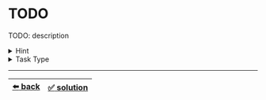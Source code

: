 # TODO

TODO: description

<details>

<summary>Hint</summary>

TODO: optional: hint description

</details>

<details>

<summary>Task Type</summary>

- __`TODO: Task Type 1`__
  <details>

  <summary><i><b><code>TODO: Approach 1</code></b></i></summary>

    Just like [this task](TODO: link). TODO: optional: details

  </details>

</details>

<!-- MOST COMMON TEMPLATE:
<details>

<summary>Task Type</summary>

- __`TODO: Task Type 1`__
  <details>

  <summary><i><b><code>TODO: Approach 1</code></b></i></summary>

    Just like [this task](TODO: link)

    TODO: optional: details

  </details>

</details>
-->

---

| [:arrow_left: back](../task-type.md) | [:white_check_mark: solution](./solution.js) |
| :---: | :---: |
